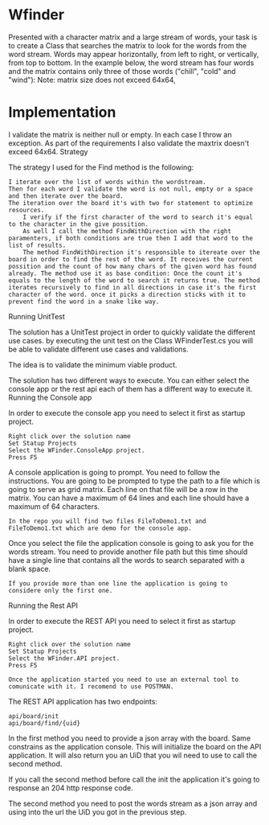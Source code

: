 # Wfinder
Presented with a character matrix and a large stream of words, your task is to create a Class
that searches the matrix to look for the words from the word stream. Words may appear
horizontally, from left to right, or vertically, from top to bottom. In the example below, the word
stream has four words and the matrix contains only three of those words ("chill", "cold" and
"wind"):
Note: matrix size does not exceed 64x64,

# Implementation
I validate the matrix is neither null or empty. In each case I throw an exception. As part of the requirements I also validate the maxtrix doesn't exceed 64x64.
Strategy

The strategy I used for the Find method is the following:

    I iterate over the list of words within the wordstream.
    Then for each word I validate the word is not null, empty or a space and then iterate over the board.
    The iteration over the board it's with two for statement to optimize resources.
        I verify if the first character of the word to search it's equal to the character in the give possition.
        As well I call the method FindWithDirection with the right paramenters, if both conditions are true then I add that word to the list of results.
        The method FindWithDirection it's responsible to itereate over the board in order to find the rest of the word. It receives the current possition and the count of how many chars of the given word has found already. The method use it as base condition: Once the count it's equals to the length of the word to search it returns true. The method iterates recursively to find in all directions in case it's the first character of the word. once it picks a direction sticks with it to prevent find the word in a snake like way.

Running UnitTest

The solution has a UnitTest project in order to quickly validate the different use cases. by executing the unit test on the Class WFinderTest.cs you will be able to validate different use cases and validations.

  The idea is to validate the minimum viable product.

The solution has two different ways to execute. You can either select the console app or the rest api each of them has a different way to execute it.
Running the Console app

In order to execute the console app you need to select it first as startup project.

    Right click over the solution name
    Set Statup Projects
    Select the WFinder.ConsoleApp project.
    Press F5

A console application is going to prompt. You need to follow the instructions. You are going to be prompted to type the path to a file which is going to serve as grid matrix. Each line on that file will be a row in the matrix. You can have a maximum of 64 lines and each line should have a maximum of 64 characters.

    In the repo you will find two files FileToDemo1.txt and FileToDemo1.txt which are demo for the console app.

Once you select the file the application console is going to ask you for the words stream. You need to provide another file path but this time should have a single line that contains all the words to search separated with a blank space.

    If you provide more than one line the application is going to considere only the first one.

Running the Rest API

In order to execute the REST API you need to select it first as startup project.

    Right click over the solution name
    Set Statup Projects
    Select the WFinder.API project.
    Press F5

    Once the application started you need to use an external tool to comunicate with it. I recomend to use POSTMAN.

The REST API application has two endpoints:

    api/board/init
    api/board/find/{uid}

In the first method you need to provide a json array with the board. Same constrains as the application console. This will initialize the board on the API application. It will also return you an UiD that you wil need to use to call the second method.

If you call the second method before call the init the application it's going to response an 204 http response code.

The second method you need to post the words stream as a json array and using into the url the UiD you got in the previous step.
